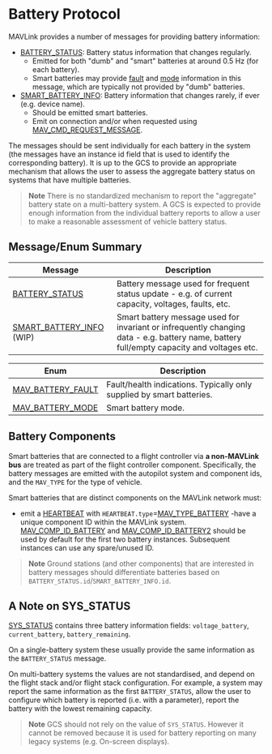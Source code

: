 # Battery Protocol

MAVLink provides a number of messages for providing battery information:
- [BATTERY_STATUS](#BATTERY_STATUS): Battery status information that changes regularly.
  - Emitted for both "dumb" and "smart" batteries at around 0.5 Hz (for each battery).
  - Smart batteries may provide [fault](#MAV_BATTERY_FAULT) and [mode](MAV_BATTERY_MODE) information in this message, which are typically not provided by "dumb" batteries.
- [SMART_BATTERY_INFO](#SMART_BATTERY_INFO): Battery information that changes rarely, if ever (e.g. device name).
  - Should be emitted smart batteries.
  - Emit on connection and/or when requested using [MAV_CMD_REQUEST_MESSAGE](../messages/common.md#MAV_CMD_REQUEST_MESSAGE).

The messages should be sent individually for each battery in the system (the messages have an instance id field that is used to identify the corresponding battery).
It is up to the GCS to provide an appropriate mechanism that allows the user to assess the aggregate battery status on systems that have multiple batteries. 

> **Note** There is no standardized mechanism to report the "aggregate" battery state on a multi-battery system.
  A GCS is expected to provide enough information from the individual battery reports to allow a user to make a reasonable assessment of vehicle battery status.


## Message/Enum Summary

Message | Description
-- | --
<span id="BATTERY_STATUS"></span>[BATTERY_STATUS](../messages/common.md#BATTERY_STATUS) | Battery message used for frequent status update - e.g. of current capacity, voltages, faults, etc.
<span id="SMART_BATTERY_INFO"></span>[SMART_BATTERY_INFO](../messages/common.md#SMART_BATTERY_INFO) (WIP) |  Smart battery message used for invariant or infrequently changing data - e.g. battery name, battery full/empty capacity and voltages etc.


Enum | Description
-- | --
<span id="MAV_BATTERY_FAULT"></span>[MAV_BATTERY_FAULT](../messages/common.md#MAV_BATTERY_FAULT) | Fault/health indications. Typically only supplied by smart batteries.
<span id="MAV_BATTERY_MODE"></span>[MAV_BATTERY_MODE](../messages/common.md#MAV_BATTERY_MODE) | Smart battery mode.


## Battery Components

Smart batteries that are connected to a flight controller via **a non-MAVLink bus** are treated as part of the flight controller component.
Specifically, the battery messages are emitted with the autopilot system and component ids, and the `MAV_TYPE` for the type of vehicle.

Smart batteries that are distinct components on the MAVLink network must:
- emit a [HEARTBEAT](../messages/common.md#HEARTBEAT) with `HEARTBEAT.type`=[MAV_TYPE_BATTERY](../messages/common.md#MAV_TYPE_BATTERY)
-have a unique component ID within the MAVLink system.
  [MAV_COMP_ID_BATTERY](../messages/common.md#MAV_COMP_ID_BATTERY) and [MAV_COMP_ID_BATTERY2](../messages/common.md#MAV_COMP_ID_BATTERY2) should be used by default for the first two battery instances.
  Subsequent instances can use any spare/unused ID.

> **Note** Ground stations (and other components) that are interested in battery messages should differentiate batteries based on `BATTERY_STATUS.id`/`SMART_BATTERY_INFO.id`.


## A Note on SYS_STATUS

[SYS_STATUS](../messages/common.md#SYS_STATUS) contains three battery information fields: `voltage_battery`, `current_battery`, `battery_remaining`.

On a single-battery system these usually provide the same information as the `BATTERY_STATUS` message.

On multi-battery systems the values are not standardised, and depend on the flight stack and/or flight stack configuration.
For example, a system may report the same information as the first `BATTERY_STATUS`, allow the user to configure which battery is reported (i.e. with a parameter), report the battery with the lowest remaining capacity.

> **Note** GCS should not rely on the value of `SYS_STATUS`.
  However it cannot be removed because it is used for battery reporting on many legacy systems (e.g. On-screen displays).
